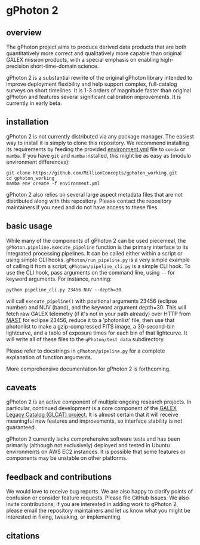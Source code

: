 # gPhoton 2

## overview
The gPhoton project aims to produce derived data products that are both quantitatively 
more correct and qualitatively more capable than 
original GALEX mission products, with a special emphasis on enabling high-precision 
short-time-domain science. 

gPhoton 2 is a substantial rewrite of the original gPhoton library intended to 
improve deployment flexibility and help support complex, full-catalog
surveys on short timelines. It is 1-3 orders of magnitude faster than
original gPhoton and features several significant calibration improvements. 
It is currently in early beta.

## installation

gPhoton 2 is not currently distributed via any package manager. The easiest 
way to install it is simply to clone this repository. We recommend installing 
its requirements by feeding the provided [environment.yml](environment.yml) 
file to `conda` or `mamba`. If you have `git` and `mamba` 
installed, this might be as easy as (modulo environment differences):
```
git clone https://github.com/MillionConcepts/gphoton_working.git
cd gphoton_working
mamba env create -f environment.yml
```

gPhoton 2 also relies on several large aspect metadata files that are not 
distributed along with this repository. Please contact the repository
maintainers if you need and do not have access to these files.

## basic usage

While many of the components of gPhoton 2 can be used piecemeal, the 
`gPhoton.pipeline.execute_pipeline` function is the primary interface to its
integrated processing pipelines. It can be called either within a script
or using simple CLI hooks. `gPhoton/run_pipeline.py` is a very simple 
example of calling it from a script; `gPhoton/pipeline_cli.py` is a simple
CLI hook. To use the CLI hook, pass arguments on the command line, using `--`
for keyword arguments. For instance, running:

`python pipeline_cli.py 23456 NUV --depth=30`

will call `execute_pipeline()` with positional arguments 23456 
(eclipse number) and NUV (band), and the keyword argument depth=30. This will
fetch raw GALEX telemetry (if it's not in your path already) over HTTP from 
[MAST](https://mast.stsci.edu/portal/Mashup/Clients/Mast/Portal.html)
for eclipse 23456, reduce it to a 'photonlist' file, then use that photonlist 
to make a gzip-compressed FITS image, a 30-second-bin lightcurve, and a table of 
exposure times for each bin of that lightcurve. It will write all of these
files to the `gPhoton/test_data` subdirectory.
 
Please refer to docstrings in `gPhoton/pipeline.py` for a complete explanation
of function arguments.

More comprehensive documentation for gPhoton 2 is forthcoming.

## caveats

gPhoton 2 is an active component of multiple ongoing research projects. In 
particular, continued development is a core component of the [GALEX Legacy 
Catalog (GLCAT) project.](https://www.millionconcepts.com/documents/glcat_adap_trimmed.pdf)
It is almost certain that it will receive meaningful new features and 
improvements, so interface stability is not guaranteed.

gPhoton 2 currently lacks comprehensive software tests and has been primarily 
(although not exclusively) deployed and tested in Ubuntu environments on AWS 
EC2 instances. It is possible that some features or components may be 
unstable on other platforms.

## feedback and contributions

We would love to receive bug reports. We are also happy to clarify points of 
confusion or consider feature requests. Please file GitHub Issues. We 
also invite contributions; if you are interested in adding work to gPhoton 2, 
please email the repository maintainers and let us know what you might be 
interested in fixing, tweaking, or implementing.

## citations
